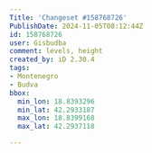 ```yaml
---
Title: 'Changeset #158768726'
PublishDate: 2024-11-05T08:12:44Z
id: 158768726
user: Gisbudba
comment: levels, height
created_by: iD 2.30.4
tags:
- Montenegro
- Budva
bbox:
  min_lon: 18.8393296
  min_lat: 42.2933187
  max_lon: 18.8399168
  max_lat: 42.2937118

---
```

